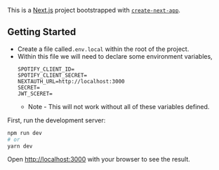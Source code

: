This is a [Next.js](https://nextjs.org/) project bootstrapped with [`create-next-app`](https://github.com/vercel/next.js/tree/canary/packages/create-next-app).

## Getting Started

- Create a file called`.env.local` within the root of the project.
- Within this file we will need to declare some environment variables,
  ```
  SPOTIFY_CLIENT_ID=
  SPOTIFY_CLIENT_SECRET=
  NEXTAUTH_URL=http://localhost:3000
  SECRET=
  JWT_SCERET=
  ```
  - Note - This will not work without all of these variables defined.

First, run the development server:

```bash
npm run dev
# or
yarn dev
```

Open [http://localhost:3000](http://localhost:3000) with your browser to see the result.
